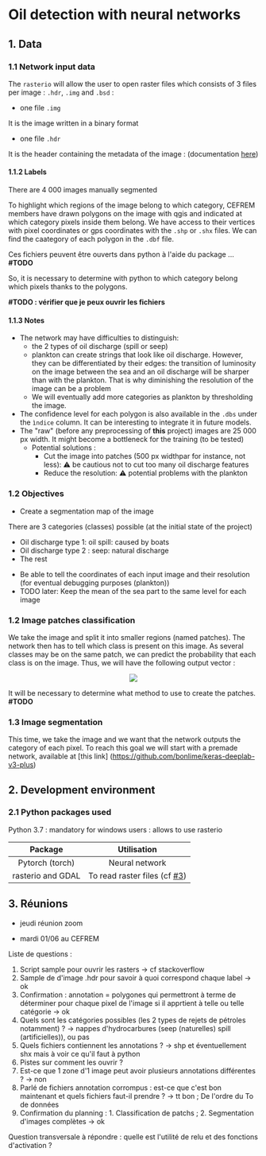 # Oil detection with neural networks

## 1. Data

### 1.1 Network input data

The `rasterio` will allow the user to open raster files which consists of 3 files per image : `.hdr`, `.img` and `.bsd` :

- one file `.img`

It is the image written in a binary format

- one file `.hdr`

It is the header containing the metadata of the image :
(documentation [here](https://www.l3harrisgeospatial.com/docs/enviheaderfiles.html#:~:text=The%20ENVI%20header%20file%20contains,hdr.))


#### 1.1.2 Labels

There are 4 000 images manually segmented 

To highlight which regions of the image belong to which category, CEFREM members have drawn polygons on the image with qgis and indicated at which category pixels inside them belong. We have access to their vertices with pixel coordinates or gps coordinates with the  `.shp` or `.shx` files. We can find the caategory of each polygon in the  `.dbf` file.

Ces fichiers peuvent être ouverts dans python à l'aide du package ... **#TODO**

So, it is necessary to determine with python to which category belong which pixels thanks to the polygons.

**#TODO : vérifier que je peux ouvrir les fichiers**

#### 1.1.3 Notes

- The network may have difficulties to distinguish:
    - the 2 types of oil discharge (spill or seep)
    - plankton can create strings that look like oil discharge. However, they can be differentiated by their edges: the transition of luminosity on the image between the sea and an oil discharge will be sharper than with the plankton. That is why diminishing the resolution of the image can be a problem
    - We will eventually add more categories as plankton by thresholding the image.
- The confidence level for each polygon is also available in the `.dbs` under the `ìndice` column. It can be interesting to integrate it in future models.
- The "raw" (before any preprocessing of **this** project) images are 25 000 px width. It might become a bottleneck for the training (to be tested)
   - Potential solutions :
      - Cut the image into patches (500 px widthpar for instance, not less): ⚠️ be cautious not to cut too many oil discharge features
      - Reduce the resolution: ⚠️ potential problems with the plankton

### 1.2 Objectives

- Create a segmentation map of the image

There are 3 categories (classes) possible (at the initial state of the project)
* Oil discharge type 1: oil spill: caused by boats
* Oil discharge type 2 : seep: natural discharge
* The rest

- Be able to tell the coordinates of each input image and their resolution (for eventual debugging purposes (plankton))
- TODO later: Keep the mean of the sea part to the same level for each image

### 1.2 Image patches classification

We take the image and split it into smaller regions (named patches). The network then has to tell which class is present on this image. As several classes may be on the same patch, we can predict the probability that each class is on the image. Thus, we will have the following output vector :

<!-- $$
\begin{bmatrix}
           P_{\in\; classe\;1}(patch) \\ \vdots \\ P_{\in\; classe\;m}(patch)
         \end{bmatrix}
$$ --> 

<div align="center"><img style="background: white;" src="https://render.githubusercontent.com/render/math?math=%5Cbegin%7Bbmatrix%7D%0D%0A%20%20%20%20%20%20%20%20%20%20%20P_%7B%5Cin%5C%3B%20classe%5C%3B1%7D(patch)%20%5C%5C%20%5Cvdots%20%5C%5C%20P_%7B%5Cin%5C%3B%20classe%5C%3Bm%7D(patch)%0D%0A%20%20%20%20%20%20%20%20%20%5Cend%7Bbmatrix%7D%0D"></div>

It will be necessary to determine what method to use to create the patches. **#TODO**

### 1.3 Image segmentation

This time, we take the image and we want that the network outputs the category of each pixel. To reach this goal we will start with a premade network, available at [this link] (https://github.com/bonlime/keras-deeplab-v3-plus)

## 2. Development environment

### 2.1 Python packages used
Python 3.7 : mandatory for windows users : allows to use rasterio

|Package|Utilisation|
|:---:|:---:|
|Pytorch (torch)|Neural network|
|rasterio and GDAL|To read raster files (cf [#3](https://github.com/Rob174/detection_nappe_hydrocarbures_inria_cefrem/issues/3))|

## 3. Réunions

- jeudi réunion zoom

- mardi 01/06 au CEFREM

Liste de questions : 
1. Script sample pour ouvrir les rasters -> cf stackoverflow
2. Sample de d'image .hdr pour savoir à quoi correspond chaque label -> ok
3. Confirmation : annotation = polygones qui permettront à terme de déterminer pour chaque pixel de l'image si il apprtient à telle ou telle catégorie -> ok
4. Quels sont les catégories possibles (les 2 types de rejets de pétroles notamment) ? -> nappes d'hydrocarbures (seep (naturelles) spill (artificielles)), ou pas
5. Quels fichiers contiennent les annotations ? -> shp et éventuellement shx mais à voir ce qu'il faut à python
6. Pistes sur comment les ouvrir ?
7. Est-ce que 1 zone d'1 image peut avoir plusieurs annotations différentes ? -> non
8. Parlé de fichiers annotation corrompus : est-ce que c'est bon maintenant et quels fichiers faut-il prendre ? -> tt bon ; De l'ordre du To de données 
9. Confirmation du planning : 1. Classification de patchs ; 2. Segmentation d'images complètes -> ok

Question transversale à répondre : quelle est l'utilité de relu et des fonctions d'activation ?
